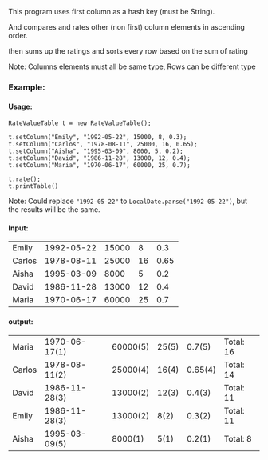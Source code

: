 <!DOCTYPE html>
<html class="mozilla"><head>

</head>


This program uses first column as a hash key (must be String).

And compares and rates other (non first) column elements in ascending order.

then sums up the ratings and sorts every row based on the sum of rating

Note: Columns elements must all be same type, Rows can be different type



<body>

### Example: 
#### Usage:
```
RateValueTable t = new RateValueTable();

t.setColumn("Emily", "1992-05-22", 15000, 8, 0.3);
t.setColumn("Carlos", "1978-08-11", 25000, 16, 0.65);
t.setColumn("Aisha", "1995-03-09", 8000, 5, 0.2);
t.setColumn("David", "1986-11-28", 13000, 12, 0.4);
t.setColumn("Maria", "1970-06-17", 60000, 25, 0.7);

t.rate();
t.printTable()

```
Note: Could replace `"1992-05-22"` to `LocalDate.parse("1992-05-22")`, but the results will be the same.

#### Input:

<div class="table-wrap">
<table class="confluenceTable"><tbody>
<td class="confluenceTd">Emily</td>
<td class="confluenceTd">1992-05-22</td>
<td class="confluenceTd">15000</td>
<td class="confluenceTd">8</td>
<td class="confluenceTd">0.3</td>
<tr>
<td class="confluenceTd">Carlos</td>
<td class="confluenceTd">1978-08-11</td>
<td class="confluenceTd">25000</td>
<td class="confluenceTd">16</td>
<td class="confluenceTd">0.65</td>
</tr>
<tr>
<td class="confluenceTd">Aisha</td>
<td class="confluenceTd">1995-03-09</td>
<td class="confluenceTd">8000</td>
<td class="confluenceTd">5</td>
<td class="confluenceTd">0.2</td>
</tr>
<tr>
<td class="confluenceTd">David</td>
<td class="confluenceTd">1986-11-28</td>
<td class="confluenceTd">13000</td>
<td class="confluenceTd">12</td>
<td class="confluenceTd">0.4</td>
</tr>
<tr>
<td class="confluenceTd">Maria</td>
<td class="confluenceTd">1970-06-17</td>
<td class="confluenceTd">60000</td>
<td class="confluenceTd">25</td>
<td class="confluenceTd">0.7</td>
</tr>
</tbody></table>
</div>

#### output:

<div class="table-wrap">
<table class="confluenceTable"><tbody>
<td class="confluenceTd">Maria</td>
<td class="confluenceTd">1970-06-17(1)</td>
<td class="confluenceTd">60000(5)</td>
<td class="confluenceTd">25(5)</td>
<td class="confluenceTd">0.7(5)</td>
<td class="confluenceTd">Total: 16</td>
<tr>
<td class="confluenceTd">Carlos</td>
<td class="confluenceTd">1978-08-11(2)</td>
<td class="confluenceTd">25000(4)</td>
<td class="confluenceTd">16(4)</td>
<td class="confluenceTd">0.65(4)</td>
<td class="confluenceTd">Total: 14</td>
</tr>
<tr>
<td class="confluenceTd">David</td>
<td class="confluenceTd">1986-11-28(3)</td>
<td class="confluenceTd">13000(2)</td>
<td class="confluenceTd">12(3)</td>
<td class="confluenceTd">0.4(3)</td>
<td class="confluenceTd">Total: 11</td>
</tr>
<tr>
<td class="confluenceTd">Emily</td>
<td class="confluenceTd">1986-11-28(3)</td>
<td class="confluenceTd">13000(2)</td>
<td class="confluenceTd">8(2)</td>
<td class="confluenceTd">0.3(2)</td>
<td class="confluenceTd">Total: 11</td>
</tr>
<tr>
<td class="confluenceTd">Aisha</td>
<td class="confluenceTd">1995-03-09(5)</td>
<td class="confluenceTd">8000(1)</td>
<td class="confluenceTd">5(1)</td>
<td class="confluenceTd">0.2(1)</td>
<td class="confluenceTd">Total: 8</td>
</tr>
</tbody></table>
</div>


</body></html>
